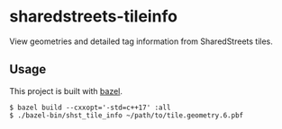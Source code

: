 # sharedstreets-tileinfo
View geometries and detailed tag information from SharedStreets tiles.

## Usage
This project is built with [bazel](https://bazel.build).
```
$ bazel build --cxxopt='-std=c++17' :all
$ ./bazel-bin/shst_tile_info ~/path/to/tile.geometry.6.pbf
```